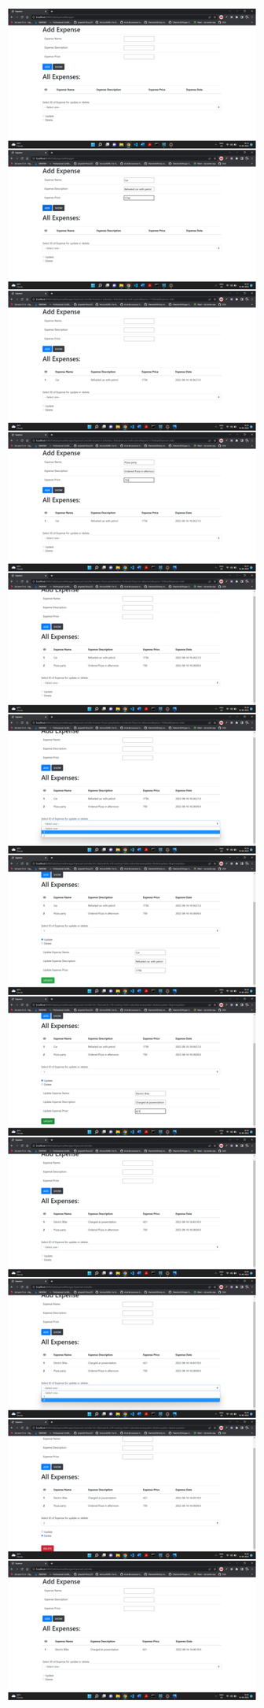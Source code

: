 ![1](Screenshots_manager/ss%20(1).png)
![1](Screenshots_manager/ss%20(2).png)
![1](Screenshots_manager/ss%20(3).png)
![1](Screenshots_manager/ss%20(4).png)
![1](Screenshots_manager/ss%20(5).png)
![1](Screenshots_manager/ss%20(6).png)
![1](Screenshots_manager/ss%20(7).png)
![1](Screenshots_manager/ss%20(8).png)
![1](Screenshots_manager/ss%20(9).png)
![1](Screenshots_manager/ss%20(10).png)
![1](Screenshots_manager/ss%20(11).png)
![1](Screenshots_manager/ss%20(12).png)
